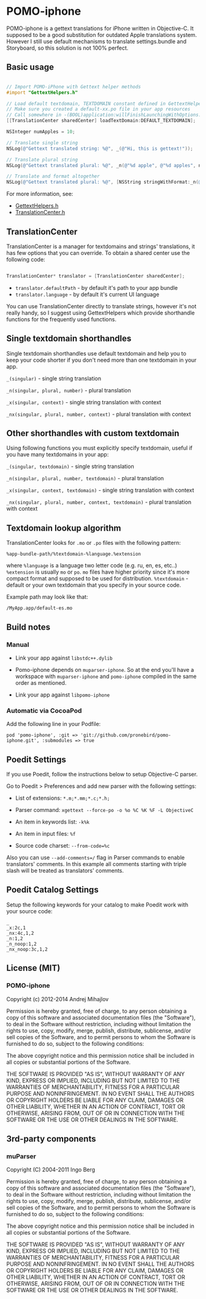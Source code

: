 # POMO-iphone

POMO-iphone is a gettext translations for iPhone written in Objective-C. It supposed to be a good substitution for outdated Apple translations system. However I still use default mechanisms to translate settings.bundle and Storyboard, so this solution is not 100% perfect.

## Basic usage

```objective-c

// Import POMO-iPhone with Gettext helper methods
#import "GettextHelpers.h"

// Load default textdomain, TEXTDOMAIN constant defined in GettextHelpers.h
// Make sure you created a default-xx.po file in your app resources
// Call somewhere in -(BOOL)application:willFinishLaunchingWithOptions:
[[TranslationCenter sharedCenter] loadTextDomain:DEFAULT_TEXTDOMAIN];

NSInteger numApples = 10;

// Translate single string
NSLog(@"Gettext translated string: %@", _(@"Hi, this is gettext!"));

// Translate plural string
NSLog(@"Gettext translated plural: %@", _n(@"%d apple", @"%d apples", numApples));

// Translate and format altogether
NSLog(@"Gettext translated plural: %@", [NSString stringWithFormat:_n(@"%d apple", @"%d apples", numApples), numApples]);

```

For more information, see:

* [GettextHelpers.h](https://github.com/pronebird/pomo-iphone/blob/master/pomo-iphone/GettextHelpers.h)
* [TranslationCenter.h](https://github.com/pronebird/pomo-iphone/blob/master/pomo-iphone/TranslationCenter.h)

## TranslationCenter

TranslationCenter is a manager for textdomains and strings' translations, it has few options that you can override. To obtain a shared center use the following code:

```objective-c

TranslationCenter* translator = [TranslationCenter sharedCenter];
```

- `translator.defaultPath` - by default it's path to your app bundle
- `translator.language` - by default it's current UI language

You can use TranslationCenter directly to translate strings, however it's not really handy, so I suggest using GettextHelpers which provide shorthandle functions for the frequently used functions.

## Single textdomain shorthandles

Single textdomain shorthandles use default textdomain and help you to keep your code shorter if you don't need more than one textdomain in your app.

`_(singular)` - single string translation

`_n(singular, plural, number)` - plural translation

`_x(singular, context)` - single string translation with context

`_nx(singular, plural, number, context)` - plural translation with context

## Other shorthandles with custom textdomain

Using following functions you must explicitly specify textdomain, useful if you have many textdomains in your app:

`_(singular, textdomain)` - single string translation

`_n(singular, plural, number, textdomain)` - plural translation

`_x(singular, context, textdomain)` - single string translation with context

`_nx(singular, plural, number, context, textdomain)` - plural translation with context

## Textdomain lookup algorithm

TranslationCenter looks for `.mo` or `.po` files with the following pattern:

`%app-bundle-path/%textdomain-%language.%extension`

where `%language` is a language two letter code (e.g. ru, en, es, etc..)
`%extension` is usually `mo` or `po`. `mo` files have higher priority since it's more compact format and supposed to be used for distribution.
`%textdomain` - default or your own textdomain that you specify in your source code.

Example path may look like that:

`/MyApp.app/default-es.mo`

## Build notes

### Manual

- Link your app against `libstdc++.dylib`

- Pomo-iphone depends on `muparser-iphone`. So at the end you'll have a workspace with `muparser-iphone` and `pomo-iphone` compiled in the same order as mentioned.

- Link your app against `libpomo-iphone`

### Automatic via CocoaPod

Add the following line in your Podfile:

`pod 'pomo-iphone', :git => 'git://github.com/pronebird/pomo-iphone.git', :submodules => true`

## Poedit Settings

If you use Poedit, follow the instructions below to setup Objective-C parser.

Go to Poedit > Preferences and add new parser with the following settings:

- List of extensions:
`*.m;*.mm;*.c;*.h;`

- Parser command:
`xgettext --force-po -o %o %C %K %F -L ObjectiveC`

- An item in keywords list:
`-k%k`

- An item in input files:
`%f`

- Source code charset:
`--from-code=%c`

Also you can use `--add-comments=/` flag in Parser commands to enable translators' comments. In this example all comments starting with triple slash will be treated as translators' comments.

## Poedit Catalog Settings

Setup the following keywords for your catalog to make Poedit work with your source code:

    _
    _x:2c,1
    _nx:4c,1,2
    _n:1,2
    _n_noop:1,2
    _nx_noop:3c,1,2


## License (MIT)

### POMO-iphone

Copyright (c) 2012-2014 Andrej Mihajlov

Permission is hereby granted, free of charge, to any person obtaining a copy of this software and associated documentation files (the "Software"), to deal in the Software without restriction, including without limitation the rights to use, copy, modify, merge, publish, distribute, sublicense, and/or sell copies of the Software, and to permit persons to whom the Software is furnished to do so, subject to the following conditions:

The above copyright notice and this permission notice shall be included in all copies or substantial portions of the Software.

THE SOFTWARE IS PROVIDED "AS IS", WITHOUT WARRANTY OF ANY KIND, EXPRESS OR IMPLIED, INCLUDING BUT NOT LIMITED TO THE WARRANTIES OF MERCHANTABILITY, FITNESS FOR A PARTICULAR PURPOSE AND NONINFRINGEMENT. IN NO EVENT SHALL THE AUTHORS OR COPYRIGHT HOLDERS BE LIABLE FOR ANY CLAIM, DAMAGES OR OTHER LIABILITY, WHETHER IN AN ACTION OF CONTRACT, TORT OR OTHERWISE, ARISING FROM, OUT OF OR IN CONNECTION WITH THE SOFTWARE OR THE USE OR OTHER DEALINGS IN THE SOFTWARE.

## 3rd-party components

### muParser

Copyright (C) 2004-2011 Ingo Berg

Permission is hereby granted, free of charge, to any person obtaining a copy of this 
software and associated documentation files (the "Software"), to deal in the Software
without restriction, including without limitation the rights to use, copy, modify, 
merge, publish, distribute, sublicense, and/or sell copies of the Software, and to 
permit persons to whom the Software is furnished to do so, subject to the following conditions:

The above copyright notice and this permission notice shall be included in all copies or 
substantial portions of the Software.

THE SOFTWARE IS PROVIDED "AS IS", WITHOUT WARRANTY OF ANY KIND, EXPRESS OR IMPLIED, INCLUDING BUT
NOT LIMITED TO THE WARRANTIES OF MERCHANTABILITY, FITNESS FOR A PARTICULAR PURPOSE AND 
NONINFRINGEMENT. IN NO EVENT SHALL THE AUTHORS OR COPYRIGHT HOLDERS BE LIABLE FOR ANY CLAIM, 
DAMAGES OR OTHER LIABILITY, WHETHER IN AN ACTION OF CONTRACT, TORT OR OTHERWISE, ARISING FROM, 
OUT OF OR IN CONNECTION WITH THE SOFTWARE OR THE USE OR OTHER DEALINGS IN THE SOFTWARE. 
